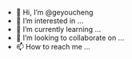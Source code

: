 - 👋 Hi, I’m @geyoucheng
- 👀 I’m interested in ...
- 🌱 I’m currently learning ...
- 💞️ I’m looking to collaborate on ...
- 📫 How to reach me ...

<!---
geyoucheng/geyoucheng is a ✨ special ✨ repository because its `README.md` (this file) appears on your GitHub profile.
You can click the Preview link to take a look at your changes.
--->
